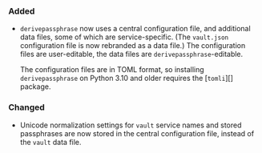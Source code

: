 ### Added

  - `derivepassphrase` now uses a central configuration file, and additional
    data files, some of which are service-specific.  (The `vault.json`
    configuration file is now rebranded as a data file.)  The configuration
    files are user-editable, the data files are `derivepassphrase`-editable.

    The configuration files are in TOML format, so installing
    `derivepassphrase` on Python 3.10 and older requires the [`tomli`][]
    package.

[tomli]: https://pypi.org/project/tomli/

### Changed

  - Unicode normalization settings for `vault` service names and stored
    passphrases are now stored in the central configuration file, instead of
    the `vault` data file.

